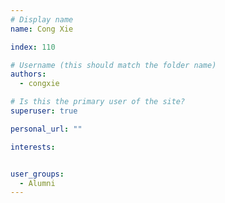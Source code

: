 ```yaml
---
# Display name
name: Cong Xie

index: 110

# Username (this should match the folder name)
authors:
  - congxie

# Is this the primary user of the site?
superuser: true

personal_url: ""

interests:


user_groups:
  - Alumni
---
```

